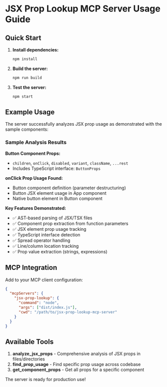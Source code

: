 # JSX Prop Lookup MCP Server Usage Guide

## Quick Start

1. **Install dependencies:**
   ```bash
   npm install
   ```

2. **Build the server:**
   ```bash
   npm run build
   ```

3. **Test the server:**
   ```bash
   npm start
   ```

## Example Usage

The server successfully analyzes JSX prop usage as demonstrated with the sample components:

### Sample Analysis Results

**Button Component Props:**
- `children`, `onClick`, `disabled`, `variant`, `className`, `...rest`
- Includes TypeScript interface: `ButtonProps`

**onClick Prop Usage Found:**
- Button component definition (parameter destructuring)
- Button JSX element usage in App component
- Native button element in Button component

**Key Features Demonstrated:**
- ✅ AST-based parsing of JSX/TSX files
- ✅ Component prop extraction from function parameters
- ✅ JSX element prop usage tracking
- ✅ TypeScript interface detection
- ✅ Spread operator handling
- ✅ Line/column location tracking
- ✅ Prop value extraction (strings, expressions)

## MCP Integration

Add to your MCP client configuration:

```json
{
  "mcpServers": {
    "jsx-prop-lookup": {
      "command": "node",
      "args": ["dist/index.js"],
      "cwd": "/path/to/jsx-prop-lookup-mcp-server"
    }
  }
}
```

## Available Tools

1. **analyze_jsx_props** - Comprehensive analysis of JSX props in files/directories
2. **find_prop_usage** - Find specific prop usage across codebase
3. **get_component_props** - Get all props for a specific component

The server is ready for production use!
